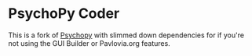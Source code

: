 # PsychoPy Coder

This is a fork of [Psychopy](github.com/psychopy/psychopy) with slimmed down dependencies for if you're not using the GUI Builder or Pavlovia.org features.
